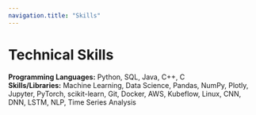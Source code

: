 ```yaml
---
navigation.title: "Skills"
---
```


# Technical Skills

**Programming Languages:** Python, SQL, Java, C++, C  
**Skills/Libraries:** Machine Learning, Data Science, Pandas, NumPy, Plotly, Jupyter, PyTorch, scikit-learn, Git, Docker, AWS, Kubeflow, Linux, CNN, DNN, LSTM, NLP, Time Series Analysis

